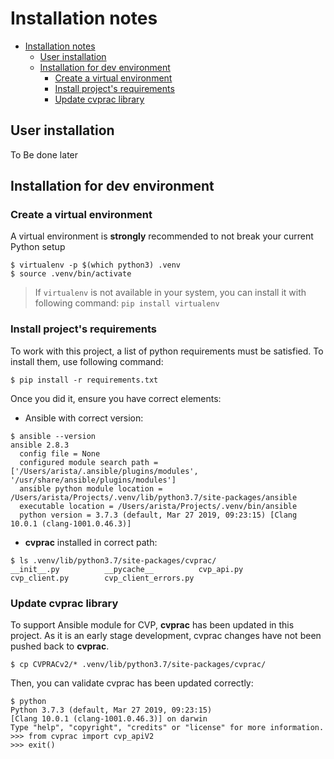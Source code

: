 # Installation notes


<!-- @import "[TOC]" {cmd="toc" depthFrom=1 depthTo=6 orderedList=false} -->

<!-- code_chunk_output -->

- [Installation notes](#installation-notes)
  - [User installation](#user-installation)
  - [Installation for dev environment](#installation-for-dev-environment)
    - [Create a virtual environment](#create-a-virtual-environment)
    - [Install project's requirements](#install-projects-requirements)
    - [Update cvprac library](#update-cvprac-library)

<!-- /code_chunk_output -->


## User installation

To Be done later

## Installation for dev environment

### Create a virtual environment

A virtual environment is __strongly__ recommended to not break your current Python setup

```
$ virtualenv -p $(which python3) .venv
$ source .venv/bin/activate
```

> If `virtualenv` is not available in your system, you can install it with following command: `pip install virtualenv`

### Install project's requirements

To work with this project, a list of python requirements must be satisfied. To install them, use following command:

```
$ pip install -r requirements.txt
```

Once you did it, ensure you have correct elements:

- Ansible with correct version:

```
$ ansible --version
ansible 2.8.3
  config file = None
  configured module search path = ['/Users/arista/.ansible/plugins/modules', '/usr/share/ansible/plugins/modules']
  ansible python module location = /Users/arista/Projects/.venv/lib/python3.7/site-packages/ansible
  executable location = /Users/arista/Projects/.venv/bin/ansible
  python version = 3.7.3 (default, Mar 27 2019, 09:23:15) [Clang 10.0.1 (clang-1001.0.46.3)]
```

- __cvprac__ installed in correct path:

```
$ ls .venv/lib/python3.7/site-packages/cvprac/
__init__.py          __pycache__          cvp_api.py           cvp_client.py        cvp_client_errors.py
```

### Update cvprac library

To support Ansible module for CVP, __cvprac__ has been updated in this project. As it is an early stage development, cvprac changes have not been pushed back to __cvprac__.

```
$ cp CVPRACv2/* .venv/lib/python3.7/site-packages/cvprac/
```

Then, you can validate cvprac has been updated correctly:

```
$ python
Python 3.7.3 (default, Mar 27 2019, 09:23:15) 
[Clang 10.0.1 (clang-1001.0.46.3)] on darwin
Type "help", "copyright", "credits" or "license" for more information.
>>> from cvprac import cvp_apiV2
>>> exit()
```

